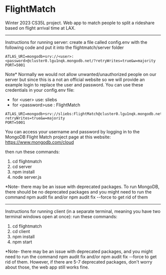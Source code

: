 # FlightMatch
Winter 2023 CS35L project. Web app to match people to split a rideshare based on flight arrival time at LAX.

**********************************************************
Instructions for running server:
create a file called config.env with the following code and put it into the flightmatch/server folder

```
ATLAS_URI=mongodb+srv://<user>:<password>@cluster0.lgu1nqk.mongodb.net/?retryWrites=true&w=majority
PORT=5001
```

Note*
Normally we would not allow unwanted/unauthorized people on our server but since this is a not an official website so we will provide an example login to replace the user and password. You can use these credentials in your config.env file:
- for \<user\> use: sliebs
- for \<password\>use :  FlightMatch

```
ATLAS_URI=mongodb+srv://sliebs:FlightMatch@cluster0.lgu1nqk.mongodb.net/?retryWrites=true&w=majority
PORT=5001
```

You can access your username and password by logging in to the MongoDB Flight Match project page at this website: https://www.mongodb.com/cloud 


then run these commands:
1. cd flightmatch
2. cd server
3. npm install
4. node server.js

*Note- there may be an issue with deprecated packages. To run MongoDB, there should be no deprecated packages and you might need to run the command npm audit fix and/or npm audit fix --force to get rid of them

**********************************************************
Instructions for running client (in a separate terminal, meaning you have two terminal windows open at once):
run these commands:
1. cd flightmatch
2. cd client
3. npm install
4. npm start

*Note- there may be an issue with deprecated packages, and you might need to run the command npm audit fix and/or npm audit fix --force to get rid of them. However, if there are 5-7 deprecated packages, don't worry about those, the web app still works fine.
